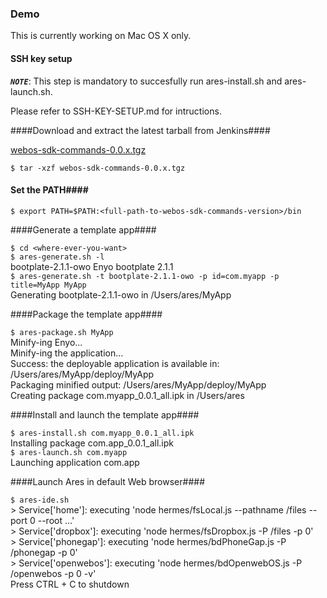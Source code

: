 ### Demo

This is currently working on Mac OS X only.

#### SSH key setup

***`NOTE`***: This step is mandatory to succesfully run ares-install.sh and ares-launch.sh.
  
Please refer to SSH-KEY-SETUP.md for intructions.

####Download and extract the latest tarball from Jenkins####

[webos-sdk-commands-0.0.x.tgz](http://cloudhudson.palm.com/view/enyo/job/Enyo-package-ares-tools/lastSuccessfulBuild/artifact/webos-sdk-commands/webos-sdk-commands-0.0.x.tgz)

`$ tar -xzf webos-sdk-commands-0.0.x.tgz`

#### Set the PATH####

`$ export PATH=$PATH:<full-path-to-webos-sdk-commands-version>/bin       ` 
	
####Generate a template app####

`$ cd <where-ever-you-want>`  
`$ ares-generate.sh -l`  
bootplate-2.1.1-owo	Enyo bootplate 2.1.1  
`$ ares-generate.sh -t bootplate-2.1.1-owo -p id=com.myapp -p title=MyApp MyApp`  
Generating bootplate-2.1.1-owo in /Users/ares/MyApp


####Package the template app####

`$ ares-package.sh MyApp`  
Minify-ing Enyo...  
Minify-ing the application...  
Success:  the deployable application is available in:  /Users/ares/MyApp/deploy/MyApp  
Packaging minified output: /Users/ares/MyApp/deploy/MyApp  
Creating package com.myapp_0.0.1_all.ipk in /Users/ares


####Install and launch the template app####

`$ ares-install.sh com.myapp_0.0.1_all.ipk  `  
Installing package com.app_0.0.1_all.ipk  
`$ ares-launch.sh com.myapp`  
Launching application com.app   

####Launch Ares in default Web browser####

`$ ares-ide.sh`  
\> Service['home']: executing 'node hermes/fsLocal.js --pathname /files --port 0 --root …'  
\> Service['dropbox']: executing 'node hermes/fsDropbox.js -P /files -p 0'  
\> Service['phonegap']: executing 'node hermes/bdPhoneGap.js -P /phonegap -p 0'  
\> Service['openwebos']: executing 'node hermes/bdOpenwebOS.js -P /openwebos -p 0 -v'  
Press CTRL + C to shutdown